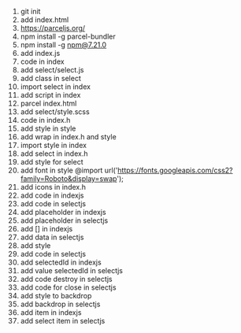 1. git init
2. add index.html
3. https://parceljs.org/
4. npm install -g parcel-bundler
5. npm install -g npm@7.21.0 
6. add index.js
7. code in index
8. add select/select.js
9. add class in select
10. import select in index
11. add script in index
12. parcel index.html
13. add select/style.scss
14. code in index.h
15. add style in style
16. add wrap in index.h and style
17. import style in index
18. add select in index.h
19. add style for select
20. add font in style @import url('https://fonts.googleapis.com/css2?family=Roboto&display=swap');
21. add icons in index.h
22. add code in indexjs
23. add code in selectjs
24. add placeholder in indexjs
25. add placeholder in selectjs
26. add [] in indexjs
27. add data in selectjs
28. add style
29. add code in selectjs
30. add selectedId in indexjs
31. add value selectedId in selectjs
32. add code destroy in selectjs
33. add code for close in selectjs
34. add style to backdrop
35. add backdrop in selectjs
36. add item in indexjs
37. add select item in selectjs
